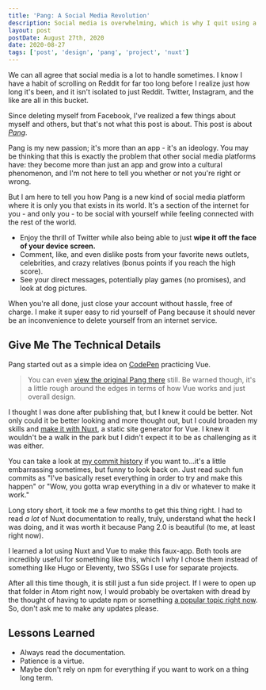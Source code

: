 ```yaml
---
title: 'Pang: A Social Media Revolution'
description: Social media is overwhelming, which is why I quit using a lot of it, but that didn't stop me from creating my own app where I can enjoy it all alone. This is Pang.
layout: post
postDate: August 27th, 2020
date: 2020-08-27
tags: ['post', 'design', 'pang', 'project', 'nuxt']
---
```

We can all agree that social media is a lot to handle sometimes. I know I have a habit of scrolling on Reddit for far too long before I realize just how long it's been, and it isn't isolated to just Reddit. Twitter, Instagram, and the like are all in this bucket.

Since deleting myself from Facebook, I've realized a few things about myself and others, but that's not what this post is about. This post is about [_Pang_](https://pang.netlify.app/).

Pang is my new passion; it's more than an app - it's an ideology. You may be thinking that this is exactly the problem that other social media platforms have: they become more than just an app and grow into a cultural phenomenon, and I'm not here to tell you whether or not you're right or wrong.

But I am here to tell you how Pang is a new kind of social media platform where it is only you that exists in its world. It's a section of the internet for you - and only you - to be social with yourself while feeling connected with the rest of the world.

- Enjoy the thrill of Twitter while also being able to just **wipe it off the face of your device screen.**
- Comment, like, and even dislike posts from your favorite news outlets, celebrities, and crazy relatives (bonus points if you reach the high score).
- See your direct messages, potentially play games (no promises), and look at dog pictures.

When you're all done, just close your account without hassle, free of charge. I make it super easy to rid yourself of Pang because it should never be an inconvenience to delete yourself from an internet service.

## Give Me The Technical Details
Pang started out as a simple idea on [CodePen](https://codepen.io) practicing Vue.
> You can even [view the original Pang there](https://codepen.io/troyvassalotti/full/RwWLyBV) still. Be warned though, it's a little rough around the edges in terms of how Vue works and just overall design.

I thought I was done after publishing that, but I knew it could be better. Not only could it be better looking and more thought out, but I could broaden my skills and [make it with Nuxt](https://nuxtjs.org/), a static site generator for Vue. I knew it wouldn't be a walk in the park but I didn't expect it to be as challenging as it was either.

You can take a look at [my commit history](https://github.com/troyvassalotti/pang/commits/master) if you want to...it's a little embarrassing sometimes, but funny to look back on. Just read such fun commits as "I've basically reset everything in order to try and make this happen" or "Wow, you gotta wrap everything in a div or whatever to make it work."

Long story short, it took me a few months to get this thing right. I had to read _a lot_ of Nuxt documentation to really, truly, understand what the heck I was doing, and it was worth it because Pang 2.0 is beautiful (to me, at least right now).

I learned a lot using Nuxt and Vue to make this faux-app. Both tools are incredibly useful for something like this, which I why I chose them instead of something like Hugo or Eleventy, two SSGs I use for separate projects.

After all this time though, it is still just a fun side project. If I were to open up that folder in Atom right now, I would probably be overtaken with dread by the thought of having to update npm or something [a popular topic right now](https://css-tricks.com/npm-ruin-dev/). So, don't ask me to make any updates please.

## Lessons Learned
- Always read the documentation.
- Patience is a virtue.
- Maybe don't rely on npm for everything if you want to work on a thing long term.
